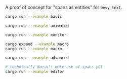 A proof of concept for "spans as entities" for `bevy_text`.

```sh
cargo run --example basic
```

```sh
cargo run --example animated
```

```sh
cargo run --example monster
```

```sh
cargo expand --example macro
cargo run --example macro
```

```sh
cargo run --example advanced
```

```sh
# technically doesn't make use of spans yet
cargo run --example editor
```
